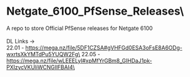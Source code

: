 # Netgate_6100_PfSense_Releases\
A repo to store Official PfSense releases for Netgate 6100\
\
DL Links ->\
22.01 - https://mega.nz/file/5DF1CZSA#gVHFGd0ESA3oFsE8A6ODg-wxrtsXkYMTdPu5YUQW2Fg\
22.05 - https://mega.nz/file/wLEEELyI#xpMfYrGBm8_GIHDaJ1pk-PXIzycVKUliWCNGIlFBAI4\
